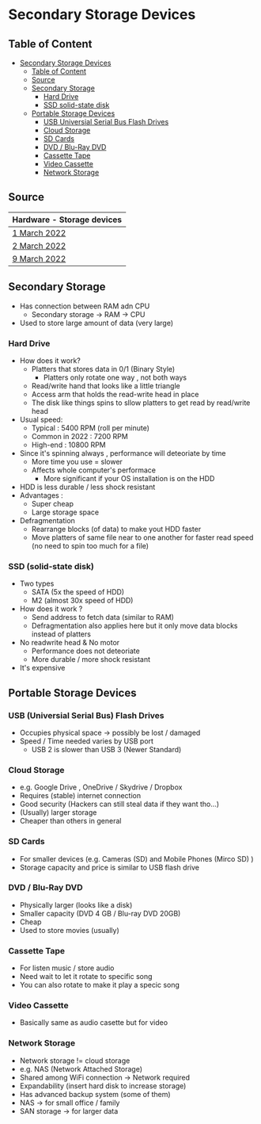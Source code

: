 # Secondary Storage Devices #

## Table of Content ##
<!-- TOC -->

- [Secondary Storage Devices](#secondary-storage-devices)
    - [Table of Content](#table-of-content)
    - [Source](#source)
    - [Secondary Storage](#secondary-storage)
        - [Hard Drive](#hard-drive)
        - [SSD solid-state disk](#ssd-solid-state-disk)
    - [Portable Storage Devices](#portable-storage-devices)
        - [USB Universial Serial Bus Flash Drives](#usb-universial-serial-bus-flash-drives)
        - [Cloud Storage](#cloud-storage)
        - [SD Cards](#sd-cards)
        - [DVD / Blu-Ray DVD](#dvd--blu-ray-dvd)
        - [Cassette Tape](#cassette-tape)
        - [Video Cassette](#video-cassette)
        - [Network Storage](#network-storage)

<!-- /TOC -->

## Source ##
| Hardware - Storage devices |
| :------------------- | 
| [1 March 2022](/notes/2022/01Mar.md)|
| [2 March 2022](/notes/2022/02Mar.md)|
| [9 March 2022](/notes/2022/09Mar.md)|

## Secondary Storage ##
- Has connection between RAM adn CPU 
    - Secondary storage -> RAM -> CPU 
- Used to store large amount of data (very large)

### Hard Drive ###
- How does it work? 
    - Platters that stores data in 0/1  (Binary Style)
        - Platters only rotate one way , not both ways
    - Read/write hand that looks like a little triangle 
    - Access arm that holds the read-write head in place 
    - The disk like things spins to sllow platters to get read by read/write head
- Usual speed:
    - Typical : 5400 RPM (roll per minute)
    - Common in 2022 : 7200 RPM
    - High-end : 10800 RPM
- Since it's spinning always , performance will deteoriate by time 
    - More time you use = slower 
    - Affects whole computer's performace 
        - More significant if your OS installation is on the HDD
- HDD is less durable / less shock resistant 
- Advantages :
    - Super cheap 
    - Large storage space
- Defragmentation 
    - Rearrange blocks (of data) to make yout HDD faster 
    - Move platters of same file near to one another for faster read speed (no need to spin too much for a file)

### SSD (solid-state disk) ###
- Two types 
    - SATA (5x the speed of HDD)
    - M2 (almost 30x speed of HDD)
- How does it work ? 
    - Send address to fetch data (similar to RAM)
    - Defragmentation also applies here but it only move data blocks instead of platters 
- No readwrite head & No motor 
    - Performance does not deteoriate
    - More durable / more shock resistant
- It's expensive

## Portable Storage Devices ##
### USB (Universial Serial Bus) Flash Drives ###
- Occupies physical space -> possibly be lost / damaged 
- Speed / Time needed varies by USB port 
    - USB 2 is slower than USB 3 (Newer Standard)

### Cloud Storage ###
- e.g. Google Drive , OneDrive / Skydrive / Dropbox
- Requires (stable) internet connection 
- Good security (Hackers can still steal data if they want tho...)
- (Usually) larger storage
- Cheaper than others in general 

### SD Cards ###
- For smaller devices (e.g. Cameras (SD) and Mobile Phones (Mirco SD) )
- Storage capacity and price is similar to USB flash drive 

### DVD / Blu-Ray DVD ###
- Physically larger (looks like a disk)
- Smaller capacity (DVD 4 GB / Blu-ray DVD 20GB)
- Cheap 
- Used to store movies (usually)

### Cassette Tape ###
- For listen music / store audio 
- Need wait to let it rotate to specific song 
- You can also rotate to make it play a specic song 

### Video Cassette ###
- Basically same as audio casette but for video 

### Network Storage ##
- Network storage != cloud storage 
- e.g. NAS (Network Attached Storage)
- Shared among WiFi connection -> Network required
- Expandability (insert hard disk to increase storage)
- Has advanced backup system (some of them)
- NAS -> for small office / family 
- SAN storage -> for larger data 